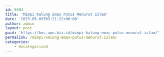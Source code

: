 ```yaml
---
id: 9304
title: 'Mimpi Kalung Emas Putus Menurut Islam'
date: '2023-05-09T03:21:22+00:00'
author: admin
layout: post
guid: 'https://bos.awn.biz.id/mimpi-kalung-emas-putus-menurut-islam/'
permalink: /mimpi-kalung-emas-putus-menurut-islam/
categories:
    - Uncategorized
---
```


